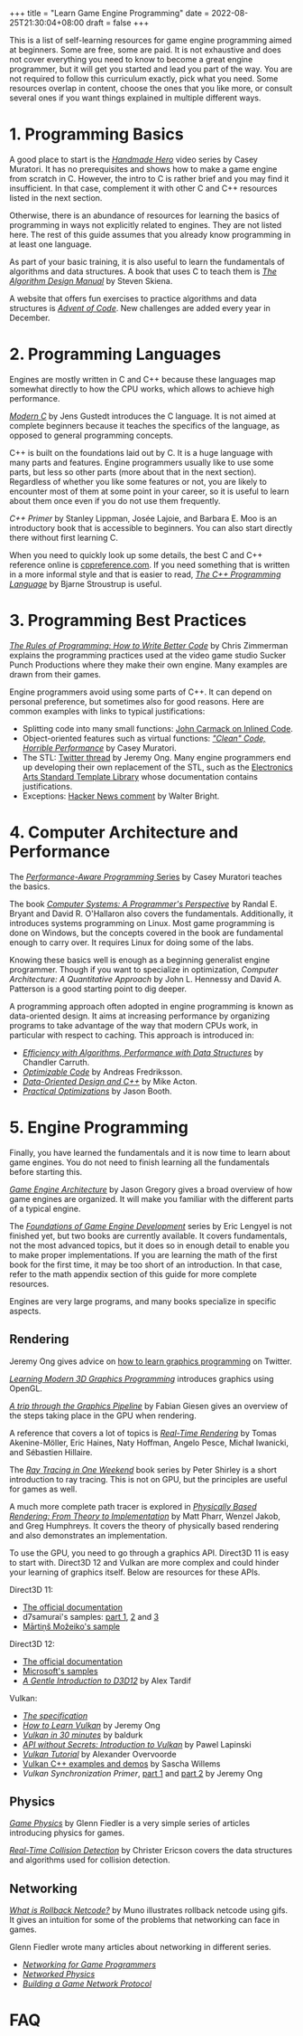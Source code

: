 +++
title =  "Learn Game Engine Programming"
date = 2022-08-25T21:30:04+08:00
draft = false
+++

This is a list of self-learning resources for game engine programming aimed at beginners. Some are free, some are paid. It is not exhaustive and does not cover everything you need to know to become a great engine programmer, but it will get you started and lead you part of the way. You are not required to follow this curriculum exactly, pick what you need. Some resources overlap in content, choose the ones that you like more, or consult several ones if you want things explained in multiple different ways.

# 1. Programming Basics

A good place to start is the [*Handmade Hero*](https://handmadehero.org/) video series by Casey Muratori. It has no prerequisites and shows how to make a game engine from scratch in C. However, the intro to C is rather brief and you may find it insufficient. In that case, complement it with other C and C++ resources listed in the next section.

Otherwise, there is an abundance of resources for learning the basics of programming in ways not explicitly related to engines. They are not listed here. The rest of this guide assumes that you already know programming in at least one language.

As part of your basic training, it is also useful to learn the fundamentals of algorithms and data structures. A book that uses C to teach them is [*The Algorithm Design Manual*](https://www.algorist.com/) by Steven Skiena.

A website that offers fun exercises to practice algorithms and data structures is [*Advent of Code*](https://adventofcode.com/). New challenges are added every year in December.

# 2. Programming Languages

Engines are mostly written in C and C++ because these languages map somewhat directly to how the CPU works, which allows to achieve high performance.

[*Modern C*](https://gustedt.gitlabpages.inria.fr/modern-c/) by Jens Gustedt introduces the C language. It is not aimed at complete beginners because it teaches the specifics of the language, as opposed to general programming concepts.

C++ is built on the foundations laid out by C. It is a huge language with many parts and features. Engine programmers usually like to use some parts, but less so other parts (more about that in the next section). Regardless of whether you like some features or not, you are likely to encounter most of them at some point in your career, so it is useful to learn about them once even if you do not use them frequently.

*C++ Primer* by Stanley Lippman, Josée Lajoie, and Barbara E. Moo is an introductory book that is accessible to beginners. You can also start directly there without first learning C.

When you need to quickly look up some details, the best C and C++ reference online is [cppreference.com](https://en.cppreference.com/). If you need something that is written in a more informal style and that is easier to read, [*The C++ Programming Language*](https://www.stroustrup.com/4th.html) by Bjarne Stroustrup is useful.

# 3. Programming Best Practices

[*The Rules of Programming: How to Write Better Code*](https://www.oreilly.com/library/view/the-rules-of/9781098133108/) by Chris Zimmerman explains the programming practices used at the video game studio Sucker Punch Productions where they make their own engine. Many examples are drawn from their games.

Engine programmers avoid using some parts of C++. It can depend on personal preference, but sometimes also for good reasons. Here are common examples with links to typical justifications:
* Splitting code into many small functions: [John Carmack on Inlined Code](http://number-none.com/blow/john_carmack_on_inlined_code.html).
* Object-oriented features such as virtual functions: [*"Clean" Code, Horrible Performance*](https://www.computerenhance.com/p/clean-code-horrible-performance) by Casey Muratori.
* The STL: [Twitter thread](https://twitter.com/m_ninepoints/status/1497768472184430600) by Jeremy Ong. Many engine programmers end up developing their own replacement of the STL, such as the [Electronics Arts Standard Template Library](https://github.com/electronicarts/EASTL) whose documentation contains justifications.
* Exceptions: [Hacker News comment](https://news.ycombinator.com/item?id=28164247) by Walter Bright.

# 4. Computer Architecture and Performance

The [*Performance-Aware Programming* Series](https://www.computerenhance.com/p/welcome-to-the-performance-aware) by Casey Muratori teaches the basics.

The book [*Computer Systems: A Programmer's Perspective*](http://csapp.cs.cmu.edu/) by Randal E. Bryant and David R. O'Hallaron also covers the fundamentals. Additionally, it introduces systems programming on Linux. Most game programming is done on Windows, but the concepts covered in the book are fundamental enough to carry over. It requires Linux for doing some of the labs.

Knowing these basics well is enough as a beginning generalist engine programmer. Though if you want to specialize in optimization, *Computer Architecture: A Quantitative Approach* by John L. Hennessy and David A. Patterson is a good starting point to dig deeper.

A programming approach often adopted in engine programming is known as data-oriented design. It aims at increasing performance by organizing programs to take advantage of the way that modern CPUs work, in particular with respect to caching. This approach is introduced in:
* [*Efficiency with Algorithms, Performance with Data Structures*](https://www.youtube.com/watch?v=fHNmRkzxHWs) by Chandler Carruth.
* [*Optimizable Code*](https://deplinenoise.wordpress.com/2013/12/28/optimizable-code/) by Andreas Fredriksson.
* [*Data-Oriented Design and C++*](https://www.youtube.com/watch?v=rX0ItVEVjHc) by Mike Acton.
* [*Practical Optimizations*](https://www.youtube.com/watch?v=NAVbI1HIzCE) by Jason Booth.

# 5. Engine Programming

Finally, you have learned the fundamentals and it is now time to learn about game engines. You do not need to finish learning all the fundamentals before starting this.

[*Game Engine Architecture*](https://www.gameenginebook.com/) by Jason Gregory gives a broad overview of how game engines are organized. It will make you familiar with the different parts of a typical engine.

The [*Foundations of Game Engine Development*](https://foundationsofgameenginedev.com/) series by Eric Lengyel is not finished yet, but two books are currently available. It covers fundamentals, not the most advanced topics, but it does so in enough detail to enable you to make proper implementations. If you are learning the math of the first book for the first time, it may be too short of an introduction. In that case, refer to the math appendix section of this guide for more complete resources.

Engines are very large programs, and many books specialize in specific aspects.

## Rendering

Jeremy Ong gives advice on [how to learn graphics programming](https://twitter.com/m_ninepoints/status/1215429886715629569) on Twitter.

[*Learning Modern 3D Graphics Programming*](https://paroj.github.io/gltut/) introduces graphics using OpenGL.

[*A trip through the Graphics Pipeline*](https://fgiesen.wordpress.com/2011/07/09/a-trip-through-the-graphics-pipeline-2011-index/) by Fabian Giesen gives an overview of the steps taking place in the GPU when rendering.

A reference that covers a lot of topics is [*Real-Time Rendering*](https://www.realtimerendering.com/) by Tomas Akenine-Möller, Eric Haines, Naty Hoffman, Angelo Pesce, Michał Iwanicki, and Sébastien Hillaire.

The [*Ray Tracing in One Weekend*](https://raytracing.github.io/) book series by Peter Shirley is a short introduction to ray tracing. This is not on GPU, but the principles are useful for games as well.

A much more complete path tracer is explored in [*Physically Based Rendering: From Theory to Implementation*](https://www.pbrt.org/) by Matt Pharr, Wenzel Jakob, and Greg Humphreys. It covers the theory of physically based rendering and also demonstrates an implementation.

To use the GPU, you need to go through a graphics API. Direct3D 11 is easy to start with. Direct3D 12 and Vulkan are more complex and could hinder your learning of graphics itself. Below are resources for these APIs.

Direct3D 11:
* [The official documentation](https://learn.microsoft.com/en-us/windows/win32/direct3d11/atoc-dx-graphics-direct3d-11)
* d7samurai's samples: [part 1](https://gist.github.com/d7samurai/261c69490cce0620d0bfc93003cd1052), [2](https://gist.github.com/d7samurai/aee35fd5d132c51e8b0a78699cbaa1e4) and [3](https://gist.github.com/d7samurai/abab8a580d0298cb2f34a44eec41d39d)
* [Mārtiņš Možeiko's sample](https://gist.github.com/mmozeiko/5e727f845db182d468a34d524508ad5f)

Direct3D 12:
* [The official documentation](https://learn.microsoft.com/en-us/windows/win32/direct3d12/direct3d-12-graphics)
* [Microsoft's samples](https://github.com/microsoft/DirectX-Graphics-Samples)
* [*A Gentle Introduction to D3D12*](https://alextardif.com/DX12Tutorial.html) by Alex Tardif

Vulkan:
* [*The specification*](https://registry.khronos.org/vulkan/specs/1.1/html/vkspec.html)
* [*How to Learn Vulkan*](https://www.jeremyong.com/c++/vulkan/graphics/rendering/2018/03/26/how-to-learn-vulkan/) by Jeremy Ong
* [*Vulkan in 30 minutes*](https://renderdoc.org/vulkan-in-30-minutes.html) by baldurk
* [*API without Secrets: Introduction to Vulkan*](https://www.intel.com/content/www/us/en/developer/articles/training/api-without-secrets-introduction-to-vulkan-preface.html) by Pawel Lapinski
* [*Vulkan Tutorial*](https://vulkan-tutorial.com/) by Alexander Overvoorde
* [Vulkan C++ examples and demos](https://github.com/SaschaWillems/Vulkan) by Sascha Willems
* *Vulkan Synchronization Primer*, [part 1](https://www.jeremyong.com/vulkan/graphics/rendering/2018/11/22/vulkan-synchronization-primer/) and [part 2](https://www.jeremyong.com/vulkan/graphics/rendering/2018/11/23/vulkan-synchonization-primer-part-ii/) by Jeremy Ong

## Physics

[*Game Physics*](https://gafferongames.com/post/integration_basics/) by Glenn Fiedler is a very simple series of articles introducing physics for games.

[*Real-Time Collision Detection*](https://realtimecollisiondetection.net/) by Christer Ericson covers the data structures and algorithms used for collision detection.

## Networking

[*What is Rollback Netcode?*](https://bymuno.com/post/rollback) by Muno illustrates rollback netcode using gifs. It gives an intuition for some of the problems that networking can face in games.

Glenn Fiedler wrote many articles about networking in different series.
* [*Networking for Game Programmers*](https://gafferongames.com/categories/game-networking/)
* [*Networked Physics*](https://gafferongames.com/categories/networked-physics/)
* [*Building a Game Network Protocol*](https://gafferongames.com/categories/building-a-game-network-protocol/)

# FAQ
